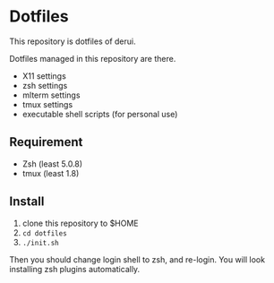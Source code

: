 # Dotfiles #
This repository is dotfiles of derui.

Dotfiles managed in this repository are there.

- X11 settings
- zsh settings
- mlterm settings
- tmux settings
- executable shell scripts (for personal use)

## Requirement ##
- Zsh (least 5.0.8)
- tmux (least 1.8)

## Install ##

1. clone this repository to $HOME
2. ``cd dotfiles``
3. ``./init.sh``

Then you should change login shell to zsh, and re-login. You will look installing zsh plugins automatically.


